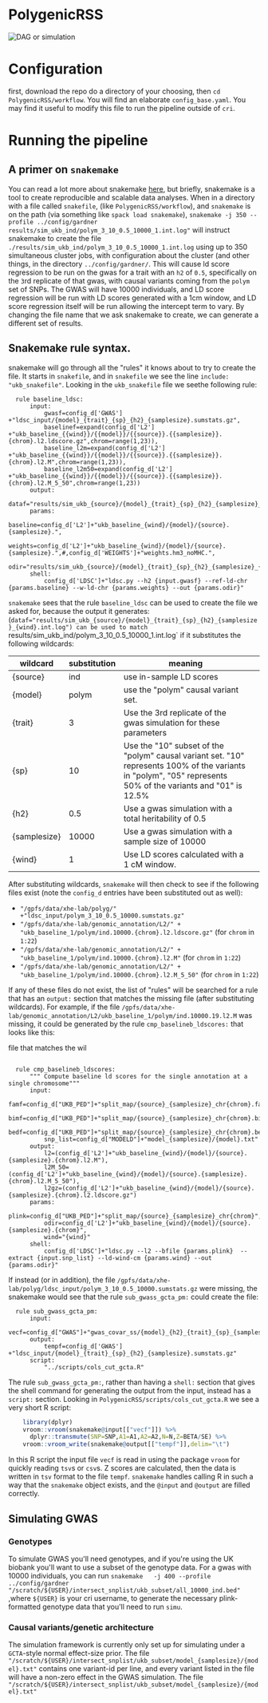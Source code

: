 # PolygenicRSS


![DAG or simulation](wf.png)

# Configuration

first, download the repo do a directory of your choosing, then `cd PolygenicRSS/workflow`.  You will find an elaborate `config_base.yaml`.
You may find it useful to modify this file to run the pipeline outside of `cri`.


# Running the pipeline

## A primer on `snakemake`

You can read a lot more about snakemake [here](https://snakemake.readthedocs.io/en/stable/), but briefly, 
snakemake is a tool to create reproducible and scalable data analyses.  When in a directory with a file called 
`snakefile`, (like `PolygenicRSS/workflow`), and `snakemake` is on the path (via something like `spack load snakemake`), 
`snakemake -j 350 --profile ../config/gardner results/sim_ukb_ind/polym_3_10_0.5_10000_1.int.log"` will 
instruct snakemake to create the file `./results/sim_ukb_ind/polym_3_10_0.5_10000_1.int.log` using up to 350 simultaneous cluster jobs, with configuration about the cluster (and other things, in the directory `../config/gardner/`.  This will cause ld score regression to be run on the gwas for a trait with an `h2` of `0.5`, specifically on the `3`rd replicate of that gwas, with causal variants coming from the `polym` set of SNPs.  The GWAS will have 10000 individuals, and LD score regression will be run with LD scores generated with a 1cm window, and LD score regression itself will be run allowing the intercept term to vary.  By changing the file name that we ask snakemake to create, we can generate a different set of results.

## Snakemake rule syntax.

snakemake will go through all the "rules" it knows about to try to create the file.  It starts in `snakefile`, and in `snakefile` we see the line  `include: "ukb_snakefile"`.  Looking in the `ukb_snakefile` file we seethe following rule:

```snakemake
  rule baseline_ldsc:
      input:
          gwasf=config_d['GWAS'] +"ldsc_input/{model}_{trait}_{sp}_{h2}_{samplesize}.sumstats.gz",
          baselinef=expand(config_d['L2'] +"ukb_baseline_{{wind}}/{{model}}/{{source}}.{{samplesize}}.{chrom}.l2.ldscore.gz",chrom=range(1,23)),
          baseline_l2m=expand(config_d['L2'] +"ukb_baseline_{{wind}}/{{model}}/{{source}}.{{samplesize}}.{chrom}.l2.M",chrom=range(1,23)),
          baseline_l2m50=expand(config_d['L2'] +"ukb_baseline_{{wind}}/{{model}}/{{source}}.{{samplesize}}.{chrom}.l2.M_5_50",chrom=range(1,23))
      output:
          dataf="results/sim_ukb_{source}/{model}_{trait}_{sp}_{h2}_{samplesize}_{wind}.int.log"
      params:
          baseline=config_d['L2']+"ukb_baseline_{wind}/{model}/{source}.{samplesize}.",
          weights=config_d['L2']+"ukb_baseline_{wind}/{model}/{source}.{samplesize}.",#,config_d['WEIGHTS']+"weights.hm3_noMHC.",
          odir="results/sim_ukb_{source}/{model}_{trait}_{sp}_{h2}_{samplesize}_{wind}.int"
      shell:
          config_d['LDSC']+"ldsc.py --h2 {input.gwasf} --ref-ld-chr {params.baseline} --w-ld-chr {params.weights} --out {params.odir}"
```

`snakemake` sees that the rule `baseline_ldsc` can be used to create the file we asked for, because the output it generates: (`dataf="results/sim_ukb_{source}/{model}_{trait}_{sp}_{h2}_{samplesize}_{wind}.int.log") can be used to match `results/sim_ukb_ind/polym_3_10_0.5_10000_1.int.log` if it substitutes the following wildcards:

| wildcard     | substitution | meaning                                                                                                                                                        |   |
|--------------|--------------|----------------------------------------------------------------------------------------------------------------------------------------------------------------|---|
| {source}     | ind          | use in-sample LD scores                                                                                                                                        |   |
| {model}      | polym        | use the "polym" causal variant set.                                                                                                                            |   |
| {trait}      | 3            | Use the 3rd replicate of the gwas simulation for these parameters                                                                                              |   |
| {sp}         | 10           | Use the "10" subset of the "polym" causal variant set.  "10" represents 100% of the variants in "polym", "05" represents 50% of the variants and "01" is 12.5% |   |
| {h2}         | 0.5          | Use a gwas simulation with a total heritability of 0.5                                                                                                         |   |
| {samplesize} | 10000        | Use a gwas simulation with a sample size of 10000                                                                                                              |   |
| {wind}       | 1            | Use LD scores calculated with a 1 cM window.



After substituting wildcards, `snakemake` will then check to see if the following  files exist (note the `config_d` entries have been substituted out as well):

+ `"/gpfs/data/xhe-lab/polyg/" +"ldsc_input/polym_3_10_0.5_10000.sumstats.gz"`
+ `"/gpfs/data/xhe-lab/genomic_annotation/L2/" + "ukb_baseline_1/polym/ind.10000.{chrom}.l2.ldscore.gz"` (for  `chrom` in `1:22`)
+ `"/gpfs/data/xhe-lab/genomic_annotation/L2/" + "ukb_baseline_1/polym/ind.10000.{chrom}.l2.M"` (for `chrom` in `1:22`)
+ `"/gpfs/data/xhe-lab/genomic_annotation/L2/" + "ukb_baseline_1/polym/ind.10000.{chrom}.l2.M_5_50"` (for `chrom` in `1:22`)


If any of these files do not exist, the list of "rules" will be searched for a rule that has an `output:` section that matches the missing file (after substituting wildcards).  For example, if the file `/gpfs/data/xhe-lab/genomic_annotation/L2/ukb_baseline_1/polym/ind.10000.19.l2.M` was missing, it could be generated by the rule `cmp_baselineb_ldscores:` that looks like this:

file that matches the wil
```snakemake

  rule cmp_baselineb_ldscores:
      """ Compute baseline ld scores for the single annotation at a single chromosome"""
      input:
          famf=config_d["UKB_PED"]+"split_map/{source}_{samplesize}_chr{chrom}.fam",
          bimf=config_d["UKB_PED"]+"split_map/{source}_{samplesize}_chr{chrom}.bim",
          bedf=config_d["UKB_PED"]+"split_map/{source}_{samplesize}_chr{chrom}.bed",
          snp_list=config_d["MODELD"]+"model_{samplesize}/{model}.txt"
      output:
          l2=(config_d['L2']+"ukb_baseline_{wind}/{model}/{source}.{samplesize}.{chrom}.l2.M"),
          l2M_50=(config_d['L2']+"ukb_baseline_{wind}/{model}/{source}.{samplesize}.{chrom}.l2.M_5_50"),
          l2gz=(config_d['L2']+"ukb_baseline_{wind}/{model}/{source}.{samplesize}.{chrom}.l2.ldscore.gz")
      params:
          plink=config_d["UKB_PED"]+"split_map/{source}_{samplesize}_chr{chrom}",
          odir=config_d['L2']+"ukb_baseline_{wind}/{model}/{source}.{samplesize}.{chrom}",
          wind="{wind}"
      shell:
          config_d['LDSC']+"ldsc.py --l2 --bfile {params.plink}  --extract {input.snp_list} --ld-wind-cm {params.wind} --out {params.odir}"

```

If instead (or in addition), the file `/gpfs/data/xhe-lab/polyg/ldsc_input/polym_3_10_0.5_10000.sumstats.gz` were missing, the snakemake would see that the rule `sub_gwass_gcta_pm:` could create the file:

```snakemake
  rule sub_gwass_gcta_pm:
      input:
          vecf=config_d["GWAS"]+"gwas_covar_ss/{model}_{h2}_{trait}_{sp}_{samplesize}/res.fastGWA",
      output:
          tempf=config_d['GWAS'] +"ldsc_input/{model}_{trait}_{sp}_{h2}_{samplesize}.sumstats.gz"
      script:
          "../scripts/cols_cut_gcta.R"
```

The rule `sub_gwass_gcta_pm:`, rather than having a `shell:` section that gives the shell command for generating the output from the input, instead has a `script:` section. Looking in `PolygenicRSS/scripts/cols_cut_gcta.R` we see a very short R script:

```R
    library(dplyr)
    vroom::vroom(snakemake@input[["vecf"]]) %>% 
      dplyr::transmute(SNP=SNP,A1=A1,A2=A2,N=N,Z=BETA/SE) %>% 
    vroom::vroom_write(snakemake@output[["tempf"]],delim="\t")

```


In this R script the input file `vecf` is read in using the package `vroom` for quickly reading `tsv`s or `csv`s.  Z scores are calculated, then the data is written in `tsv` format to the file `tempf`. `snakemake` handles calling R in such a way that the `snakemake` object exists, and the `@input` and `@output` are filled correctly.


## Simulating GWAS

### Genotypes

To simulate GWAS you'll need genotypes, and if you're using the UK biobank you'll want to use a subset of the genotype data. For a gwas with 10000 individuals, you can run `snakemake   -j 400 --profile ../config/gardner "/scratch/${USER}/intersect_snplist/ukb_subset/all_10000_ind.bed"` ,where `${USER}` is your cri username, to generate the necessary plink-formatted genotype data that you'll need to run `simu`.

### Causal variants/genetic architecture

The simulation framework is currently only set up for simulating under a `GCTA`-style normal effect-size prior.  The file `"/scratch/${USER}/intersect_snplist/ukb_subset/model_{samplesize}/{model}.txt"` contains one variant-id per line, and every variant listed in the file will have a non-zero effect in the GWAS simulation. The file `"/scratch/${USER}/intersect_snplist/ukb_subset/model_{samplesize}/{model}.txt"`
